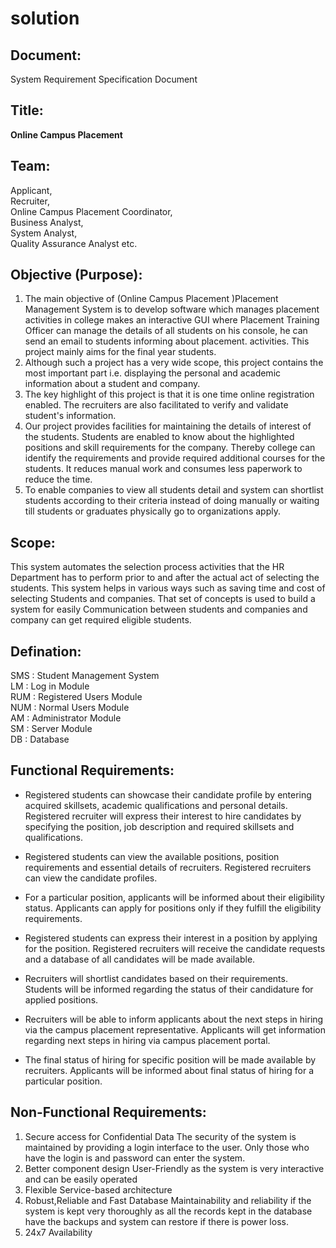 # solution
## Document:
System Requirement Specification Document
## Title:  
**Online Campus Placement**

## Team:
Applicant,   
Recruiter,  
Online Campus Placement Coordinator,  
Business Analyst,  
System Analyst,  
Quality Assurance Analyst etc.

## Objective (Purpose):
1. The main objective of (Online Campus Placement )Placement Management System is to develop software which manages placement activities in college makes an interactive GUI where Placement Training Officer can manage the details of all students on his console, he can send an email to students informing about placement. activities. This project mainly aims for the final year students.
2. Although such a project has a very wide scope, this project contains the most important part i.e. displaying the personal and academic information about a student and company.
3. The key highlight of this project is that it is one time online registration enabled. The recruiters are also facilitated to verify and validate student's information.
4. Our project provides facilities for maintaining the details of interest of the students. Students are enabled to know about the highlighted positions and skill requirements for the company. Thereby college can identify the requirements and provide required additional courses for the students. It reduces manual work and consumes less paperwork to reduce the time.
5. To enable companies to view all students detail and system can shortlist students according to their criteria instead of doing manually or waiting till students or graduates physically go to organizations apply.

## Scope:
This system automates the selection process activities that the HR Department has to perform prior to and after the actual act of selecting the students. This system helps in various ways such as saving time and cost of selecting Students and companies. That set of concepts is used to build a system for easily Communication between students and companies and company can get required eligible students.

## Defination:
SMS : Student Management System   
LM : Log in Module   
RUM : Registered Users Module    
NUM : Normal Users Module    
AM : Administrator Module    
SM : Server Module   
DB : Database   

## Functional Requirements:

- Registered students can showcase their candidate profile by entering acquired skillsets, academic qualifications and personal details.
Registered recruiter will express their interest to hire candidates by specifying the position, job description and required skillsets and qualifications.

- Registered students can view the available positions, position requirements and essential details of recruiters.
Registered recruiters can view the candidate profiles.

- For a particular position, applicants will be informed about their eligibility status.
Applicants can apply for positions only if they fulfill the eligibility requirements.

- Registered students can express their interest in a position by applying for the position.
Registered recruiters will receive the candidate requests and a database of all candidates will be made available.

- Recruiters will shortlist candidates based on their requirements.
Students will be informed regarding the status of their candidature for applied positions.

- Recruiters will be able to inform applicants about the next steps in hiring via the campus placement representative.
Applicants will get information regarding next steps in hiring via campus placement portal.

- The final status of hiring for specific position will be made available by recruiters.
Applicants will be informed about final status of hiring for a particular position.

## Non-Functional Requirements:
1. Secure access for Confidential Data
  The security of the system is maintained by providing a login interface to the user. Only those who have the login is and password can enter the system.
2. Better component design
  User-Friendly as the system is very interactive and can be easily operated
3. Flexible Service-based architecture
4. Robust,Reliable and Fast Database Maintainability and reliability if the system is kept very thoroughly as all the records kept in the database have the backups and system can restore if there is power loss.
5. 24x7 Availability
